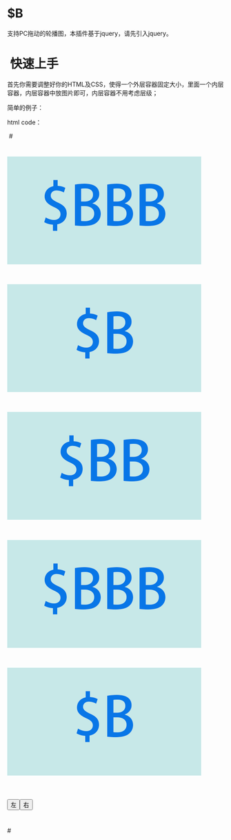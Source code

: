 # $B
支持PC拖动的轮播图，本插件基于jquery，请先引入jquery。

#  快速上手

首先你需要调整好你的HTML及CSS，使得一个外层容器固定大小，里面一个内层容器，内层容器中放图片即可，内层容器不用考虑层级；

简单的例子：

html code：

  #<div id="contentbox">
  #  <div id="content" draggable="false">
  #      <img src='images/$B3.png' draggable="false">
  #      <img src='images/$B1.png' draggable="false">
  #      <img src='images/$B2.png' draggable="false">
  #     <img src='images/$B3.png' draggable="false">
  #      <img src='images/$B1.png' draggable="false">
  #  </div>
  #  <div class="btn">
  #      <button id="left">左</button><button id="right">右</button>
  #  </div>
  #</div>

